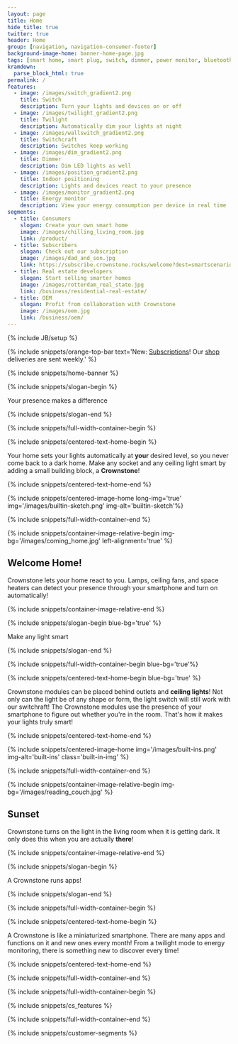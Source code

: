 ```yaml
---
layout: page
title: Home
hide_title: true
twitter: true
header: Home
group: [navigation, navigation-consumer-footer]
background-image-home: banner-home-page.jpg
tags: [smart home, smart plug, switch, dimmer, power monitor, bluetooth, ble, bluetooth low energy, indoor positioning]
kramdown:
  parse_block_html: true
permalink: /
features:
  - image: /images/switch_gradient2.png
    title: Switch
    description: Turn your lights and devices on or off
  - image: /images/twilight_gradient2.png
    title: Twilight
    description: Automatically dim your lights at night
  - image: /images/wallswitch_gradient2.png
    title: Switchcraft
    description: Switches keep working
  - image: /images/dim_gradient2.png
    title: Dimmer
    description: Dim LED lights as well
  - image: /images/position_gradient2.png
    title: Indoor positioning
    description: Lights and devices react to your presence
  - image: /images/monitor_gradient2.png
    title: Energy monitor
    description: View your energy consumption per device in real time
segments:
  - title: Consumers
    slogan: Create your own smart home
    image: /images/chilling_living_room.jpg
    link: /product/
  - title: Subscribers
    slogan: Check out our subscription
    image: /images/dad_and_son.jpg
    link: https://subscribe.crownstone.rocks/welcome?dest=smartscenarios&ref=crownstone.rocks&loc=subscribers
  - title: Real estate developers
    slogan: Start selling smarter homes
    image: /images/rotterdam_real_state.jpg
    link: /business/residential-real-estate/
  - title: OEM
    slogan: Profit from collaboration with Crownstone
    image: /images/oem.jpg
    link: /business/oem/
---
```


{% include JB/setup %}

{% include snippets/orange-top-bar text='New: <a href="https://subscribe.crownstone.rocks/welcome?dest=smartscenarios&ref=crownstone.rocks&loc=banner">Subscriptions</a>! Our <a href="https://shop.crownstone.rocks">shop</a> deliveries are sent weekly.' %}

{% include snippets/home-banner %}

{% include snippets/slogan-begin %}

Your presence makes a difference

{% include snippets/slogan-end %}

{% include snippets/full-width-container-begin %}

{% include snippets/centered-text-home-begin %}

Your home sets your lights automatically at **your** desired level, so you never come back to a dark home.  Make any socket and any ceiling light smart by adding a small building block, a **Crownstone**!

{% include snippets/centered-text-home-end %}

{% include snippets/centered-image-home long-img='true' img='/images/builtin-sketch.png' img-alt='builtin-sketch'%}

{% include snippets/full-width-container-end %}

{% include snippets/container-image-relative-begin img-bg='/images/coming_home.jpg' left-alignment='true' %}

## Welcome Home!

Crownstone lets your home react to you. Lamps, ceiling fans, and space heaters can detect your presence through your smartphone and turn on automatically!

{% include snippets/container-image-relative-end %}

{% include snippets/slogan-begin blue-bg='true' %}

Make any light smart

{% include snippets/slogan-end %}

{% include snippets/full-width-container-begin blue-bg='true'%}

{% include snippets/centered-text-home-begin blue-bg='true' %}

Crownstone modules can be placed behind outlets and **ceiling lights**! Not only can the light be of any shape or form, the light switch will still work with our switchraft! The Crownstone modules use the presence of your smartphone to figure out whether you're in the room. That's how it makes your lights truly smart!

{% include snippets/centered-text-home-end %}

{% include snippets/centered-image-home img='/images/built-ins.png' img-alt='built-ins' class='built-in-img' %}

{% include snippets/full-width-container-end %}

{% include snippets/container-image-relative-begin img-bg='/images/reading_couch.jpg' %}

## Sunset

Crownstone turns on the light in the living room when it is getting dark. It only does this when you are actually **there**! 

{% include snippets/container-image-relative-end %}

{% include snippets/slogan-begin %}

A Crownstone runs apps!

{% include snippets/slogan-end %}

{% include snippets/full-width-container-begin %}

{% include snippets/centered-text-home-begin %}

A Crownstone is like a miniaturized smartphone. There are many apps and functions on it and new ones every month! From a twilight mode to energy monitoring, there is something new to discover every time!

{% include snippets/centered-text-home-end %}

{% include snippets/full-width-container-end %}

{% include snippets/full-width-container-begin %}

{% include snippets/cs_features %}

{% include snippets/full-width-container-end %}

{% include snippets/customer-segments %}


